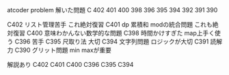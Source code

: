 atcoder problem
解いた問題 
C 402 401 400 398 396 395 394 392 391 390

C402 リスト管理苦手 これ絶対復習
C401 dp 累積和 modの統合問題 これも絶対復習
C400 意味わかんない数学的な問題
C398 時間かけすぎた map上手く使う
C396 苦手
C395 尺取り法 大切
C394 文字列問題 ロジックが大切
C391 読解力
C390 グリット問題 min maxが重要


解説あり
C402
C401
C400
C396
C395
C394
